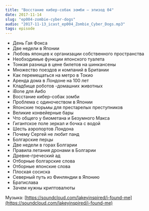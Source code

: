```yaml
---
title: "Восстание кибер-собак зомби — эпизод 04"
date: 2017-11-14
slug: "ep004-zombie-cyber-dogs"
audio: "2017-11-13_icast_ep004_Zombie_Cyber_Dogs.mp3"
tags: episode
---
```


* День Гая Фокса
* Две недели в Японии
* Любовь японцев к организации собственного пространства
* Необходимые функции японского туалета
* Тонкая разница в цене билетов на шинкансены
* Множество поездов и компаний в Британии
* Как перемещаться на метро в Токио
* Аренда дома в Лондоне на 100 лет
* Кладбище роботов -домашних животных
* iBone для Аибо
* Восстание кибер-собак зомби
* Проблема с одиночеством в Японии
* Японские тюрьмы для престарелых преступников
* Великие конвейерные бары
* Что общего у биометана и Безумного Макса
* Гигантское поле зеркал и бочка с водой
* Шесть аэропортов Лондона
* Почему Сергей не любит панд
* Болгарские перцы
* Две недели в горах Болгарии
* Правила летания дронами в Болгарии
* Древне-греческий ад
* Отборные болгарские слова
* Отборные японские слова
* Плоская сосиска
* Северный путь из Финляндии в Японию
* Братислава
* Зачем нужны криптовалюты

Музыка: [https://soundcloud.com/lakeyinspired/i-found-me](https://soundcloud.com/lakeyinspired/i-found-me)